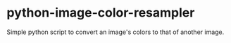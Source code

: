 # python-image-color-resampler
Simple python script to convert an image's colors to that of another image.
